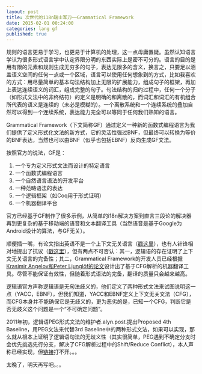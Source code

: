 ```yaml
---
layout: post
title: 次世代的i18n瑞士军刀——Grammatical Framework
date: 2015-02-01 00:24:00
categories: lang gf
published: true
---
```


规则的语言更易于学习，也更易于计算机的处理，这一点毋庸置疑。虽然认知语言学认为很多形式语言学中认定界限分明的东西实际上是密不可分的。语言的目的是用有限的元素和规则生成无穷多的句子，表达无限多的含义，换言之，只要足以涵盖语义空间的任何一点或一个区域，语言可以使用任何想象到的方式，比如我喜欢的方式：用尽量简单的基本句法结构加上无限的扩展能力，组成句子的框架，再加上表达连续语义的词汇，组成完整的句子。句法结构的归约过程中，任何一个分子（如形式文法中的非终结符）的定义是明确的和离散的，而词汇和词汇的有机组合所代表的语义是连续的（未必是模糊的）。一个离散系统和一个连续系统的叠加自然可以得到一个连续系统，表达能力完全可以等同于任何我们熟知的语言。

Grammatical Framework（下文简称GF）通过定义一种新的函数式编程语言为我们提供了定义形式化文法的新方式，它的灵活性强过BNF，但最终可以转换为等价的BNF表达，当然也可以由BNF（似乎也包括EBNF）反向生成GF文法。

按照官方的说法，GF是：

1. 一个专为定义形式文法而设计的特定语言
2. 一个函数式编程语言
3. 一个自然语言语法的开发平台
4. 一种范畴语法的表达
5. 一个逻辑框架（如Coq用于形式证明）
6. 一个机器翻译平台

官方已经基于GF制作了很多示例，从简单的i18n解决方案到直言三段论的解决器再到更复杂的基于移动端的语音和文本翻译工具（当然语音是基于Google为Android设计的算法，与GF无关）。

顺便插一嘴，有论文指出英语不是一个上下文无关语言（[戳这里](http://www.eecs.harvard.edu/~shieber/Biblio/Papers/shieber85.pdf)），也有人针锋相对地提出了抗议（[戳这里](http://delivery.acm.org/10.1145/980000/970173/p182-pullum.pdf?ip=58.34.229.32&id=970173&acc=OPEN&key=4D4702B0C3E38B35%2E4D4702B0C3E38B35%2E4D4702B0C3E38B35%2E6D218144511F3437&CFID=623058025&CFTOKEN=27801323&__acm__=1422733954_e785ca985e3c686afdf865b74d806ceb)），但有两点不可否认：其一，逻辑语的存在证明了上下文无关语言的完备性；其二，Grammatical Framework的开发人员已经根据[Krasimir Angelov和Peter Ljunglöf的论文](http://www.aclweb.org/anthology/E/E14/E14-1.pdf#page=394)设计出了基于CFG解析的机器翻译工具。尽管不能保证有效性，但随着形式语法的完备，翻译的质量只会越来越高。

逻辑语官方声称逻辑语是无句法歧义的，他们定义了两种形式文法来试图说明这一点（YACC，EBNF），但我们知道，YACC和EBNF定义上下文无关文法（CFG），而CFG本身并不能确保它是无歧义的，更为恶劣的是，已知一个CFG，判断它是否无歧义这个问题是一个“不可确定问题”。

2011年初，逻辑语PEG形式文法的维护者.alyn.post.提出Proposed 4th Baseline，用PEG文法来代替3rd Baseline中的两种形式文法，如果可以实现，那么就从根本上证明了逻辑语句法的无歧义性（其实很简单，PEG遇到不确定分支时会优先挑选先行分支，解决了CFG解析过程中的Shift/Reduce Conflict），本人声称已经实现，但[链接](http://wiki.call-cc.org/eggref/4/genturfahi)打不开。。。

太晚了，明天再写吧。。。
